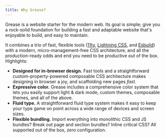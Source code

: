 ```yaml
---
title: Why Grease?
---
```


Grease is a website starter for the modern web. Its goal is simple; give you a rock-solid foundation for building a fast and adaptable website that's enjoyable to build, and easy to maintain.

It combines a trio of fast, flexible tools ([11ty](https://www.11ty.dev/), [Lightning CSS](https://lightningcss.dev/), and [Esbuild](https://esbuild.github.io/)) with a modern, micro-management-free CSS architecture, and all the production-ready odds and end you need to be productive out of the box. Highlights:

- **Designed for in-browser design.**
  Fast tools and a straightforward custom-property-powered composable CSS architecture makes designing in browser a joy, and scaffolding new pages *fast*.
- **Expressive color.**
  Grease includes a comprehensive color system that lets you easily support light & dark mode, custom themes, composable themes, and all of the above.
- **Fluid type.**
  A straightforward fluid type system makes it easy to keep your type game on point across a wide range of devices and screen sizes.
- **Flexible bundling.**
  Import everything into monolithic CSS and JS bundles? Break out page and section bundles? Inline critical CSS? All supported out of the box, zero configuration.